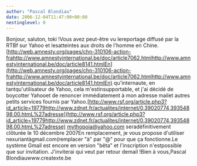 ```yaml
---
author: "Pascal Blondiau"
date: 2006-12-04T11:47:00+00:00
nestinglevel: 0
---
```

Bonjour, saluton, toki !Vous avez peut-être vu lereportage diffusé par la RTBf sur Yahoo et lesatteintes aux droits de l'homme en Chine.[http://web.amnesty.org/pages/chn-310106-action-frahttp://www.amnestyinternational.be/doc/article7062.htmlhttp://www.amnestyinternational.be/doc/article8141.htmlEn](http://web.amnesty.org/pages/chn-310106-action-frahttp://www.amnestyinternational.be/doc/article7062.htmlhttp://www.amnestyinternational.be/doc/article8141.htmlEn) qu'internaute, en tantqu'utilisateur de Yahoo, cela m'estinsupportable, et j'ai décidé de boycotter Yahooet de renoncer immédiatement à mon adresse mailet autres petits services fournis par Yahoo.[http://www.rsf.org/article.php3?id_article=19779http://www.zdnet.fr/actualites/internet/0,39020774,39354898,00.htmL%27adresse](http://www.rsf.org/article.php3?id_article=19779http://www.zdnet.fr/actualites/internet/0,39020774,39354898,00.htmL%27adresse) [mythopoia@yahoo.com](mailto://mythopoia@yahoo.com) seradéfinitivement clôturée le 10 décembre 2007En remplacement, je vous propose d'utiliser nexuriantàgmail.com(remplacer "à" par "@" pour que ça fonctionne.Le système Gmail est encore en version "bêta" et l'inscription n'estpossible que sur invitation. J'inviterai qui veut par retour demail !Bien à vous,Pascal Blondiauwww.createxte.be